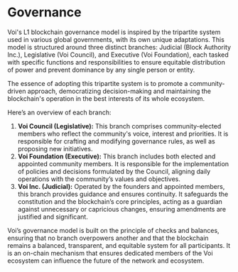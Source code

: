 # Governance

Voi's L1 blockchain governance model is inspired by the tripartite system used in various global governments, with its own unique adaptations. This model is structured around three distinct branches: Judicial (Block Authority Inc.), Legislative (Voi Council), and Executive (Voi Foundation), each tasked with specific functions and responsibilities to ensure equitable distribution of power and prevent dominance by any single person or entity.

The essence of adopting this tripartite system is to promote a community-driven approach, democratizing decision-making and maintaining the blockchain's operation in the best interests of its whole ecosystem.

Here’s an overview of each branch:

1. **Voi Council (Legislative):** This branch comprises community-elected members who reflect the community's voice, interest and priorities. It is responsible for crafting and modifying governance rules, as well as proposing new initiatives.
2. **Voi Foundation (Executive):** This branch includes both elected and appointed community members. It is responsible for the implementation of policies and decisions formulated by the Council, aligning daily operations with the community’s values and objectives.
3. **Voi Inc. (Judicial):** Operated by the founders and appointed members, this branch provides guidance and ensures continuity. It safeguards the constitution and the blockchain’s core principles, acting as a guardian against unnecessary or capricious changes, ensuring amendments are justified and significant.

Voi’s governance model is built on the principle of checks and balances, ensuring that no branch overpowers another and that the blockchain remains a balanced, transparent, and equitable system for all participants. It is an on-chain mechanism that ensures dedicated members of the Voi ecosystem can influence the future of the network and ecosystem.
